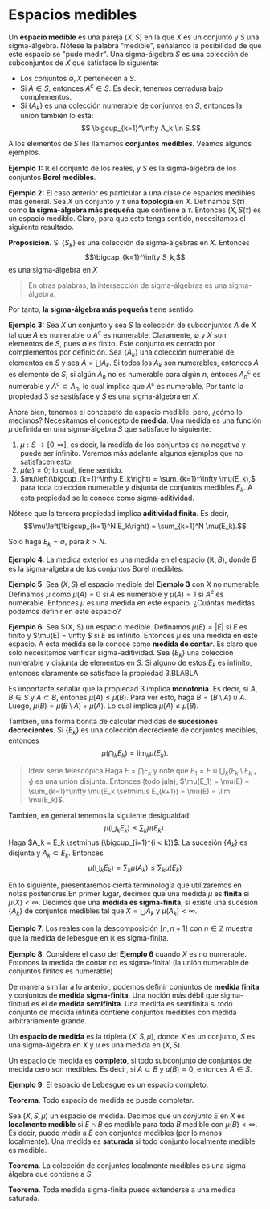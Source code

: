 # Espacios medibles

Un **espacio medible** es una pareja $(X, S)$ en la que $X$ es un conjunto y $S$ una sigma-álgebra. Nótese la palabra "medible", señalando la posibilidad de que este espacio se "pude medir". Una sigma-álgebra $S$ es una colección de subconjuntos de $X$ que satisface lo siguiente:
* Los conjuntos $\emptyset, X$ pertenecen a $S$.
* Si $A \in S$, entonces $A^c \in S$. Es decir, tenemos cerradura bajo complementos.
* Si $\{A_k\}$ es una colección numerable de conjuntos en $S$, entonces la unión también lo está:
$$ \bigcup_{k=1}^\infty A_k \in S.$$

A los elementos de $S$ les llamamos **conjuntos medibles**. Veamos algunos ejemplos.

**Ejemplo 1:** $\mathbb{R}$ el conjunto de los reales, y $S$ es la sigma-álgebra de los conjuntos **Borel medibles**. 

**Ejemplo 2:** El caso anterior es particular a una clase de espacios medibles más general. Sea $X$ un conjunto y $\tau$ una **topología** en $X$. Definamos $S(\tau)$ como **la sigma-álgebra más pequeña** que contiene a $\tau$. Entonces $(X, S(\tau)$ es un espacio medible. Claro, para que esto tenga sentido, necesitamos el siguiente resultado.

**Proposición.** Si $\{S_k\}$ es una colección de sigma-álgebras en $X$. Entonces 
$$\bigcap_{k=1}^\infty S_k,$$
es una sigma-álgebra en $X$

> En otras palabras, la intersección de sigma-álgebras es una sigma-álgebra.

Por tanto, **la sigma-álgebra más pequeña** tiene sentido. 

**Ejemplo 3:** Sea $X$ un conjunto y sea $S$ la colección de subconjuntos $A$ de $X$ tal que $A$ es numerable o $A^c$ es numerable. Claramente, $\emptyset$ y $X$ son elementos de $S$, pues $\emptyset$ es finito. Este conjunto es cerrado por complementos por definición. Sea $\{A_k\}$ una colección numerable de elementos en $S$ y sea $A = \bigcup A_k$. Si todos los $A_k$ son numerables, entonces $A$ es elemento de $S$; si algún $A_n$ no es numerable para algún $n$, entoces $A_n^c$ es numerable y $A^c \subset A_n$, lo cual implica que $A^c$ es numerable. Por tanto la propiedad 3 se sastisface y $S$ es una sigma-álgebra en $X$. 

Ahora bien, tenemos el concepeto de espacio medible, pero, ¿cómo lo medimos? Necesitamos el concepto de **medida**. Una medida es una función $\mu$ definida en una sigma-álgebra $S$ que satisface lo siguiente:

1. $\mu: S \rightarrow [0, \infty]$, es decir, la medida de los conjuntos es no negativa y puede ser infinito. Veremos más adelante algunos ejemplos que no satisfacen esto.
2. $\mu(\emptyset) = 0$; lo cual, tiene sentido.
3. $mu\left(\bigcup_{k=1}^\infty E_k\right) = \sum_{k=1}^\infty \mu(E_k),$ para toda colección numerable y disjunta de conjuntos medibles $E_k$. A esta propiedad se le conoce como sigma-aditividad.

Nótese que la tercera propiedad implica **aditividad finita**. Es decir, 
$$\mu\left(\bigcup_{k=1}^N E_k\right) = \sum_{k=1}^N \mu(E_k).$$

Solo haga $E_k = \emptyset$, para $k > N$. 

**Ejemplo 4**: La medida exterior es una medida en el espacio $(\mathbb{R}, \mathit{B})$, donde $\mathit{B}$ es la sigma-álgebra de los conjuntos Borel medibles.

**Ejemplo 5**: Sea $(X, S)$ el espacio medible del **Ejemplo 3** con $X$ no numerable. Definamos $\mu$ como $\mu(A) = 0$ si $A$ es numerable y $\mu(A) = 1$ si $A^c$ es numerable.
Entonces $\mu$ es una medida en este espacio. ¿Cuántas medidas podemos definir en este espacio? 

**Ejemplo 6**: Sea $(X, S) un espacio medible. Definamos $\mu(E) = |E|$ si $E$ es finito y $\mu(E) = \infty $ si $E$ es infinito. Entonces $\mu$ es una medida en este espacio. A esta medida se le conoce como **medida de contar**. Es claro que solo necesitamos verificar sigma-aditividad. Sea $\{E_k\}$ una colección numerable y disjunta de elementos en $S$. Si alguno de estos $E_k$ es infinito, entonces claramente se satisface la propiedad 3.BLABLA 

Es importante señalar que la propiedad 3 implica **monotonía**. Es decir, si $A, B\in S$ y $A \subset B$, entones $\mu(A) \leq \mu(B)$. Para ver esto, haga $B = (B \setminus A) \cup A$. Luego, $\mu(B) = \mu(B \setminus A) + \mu(A)$. Lo cual implica $\mu(A) \leq \mu(B)$. 

También, una forma bonita de calcular medidas de **sucesiones decrecientes**. Si $\{E_k\}$ es una colección decreciente de conjuntos medibles, entonces
$$\mu(\bigcap_k E_k) = \lim_k \mu(E_k).$$
> Idea: serie telescópica
Haga $E = \bigcap E_k$ y note que $E_1 = E \cup \bigcup_k (E_k \setminus E_{k+1})$ es una unión disjunta. Entonces (todo jala), 
$\mu(E_1) = \mu(E) + \sum_{k=1}^\infty \mu(E_k \setminus E_{k+1}) = \mu(E) = \lim \mu(E_k)$. 

También, en general tenemos la siguiente desigualdad: 
$$\mu(\bigcup_k E_k) \leq \sum_{k} \mu(E_k).$$
Haga $A_k = E_k \setminus (\bigcup_{i=1}^{i < k})$. La sucesión $\{A_k\}$ es disjunta y 
$A_k \subset E_k$. Entonces
$$\mu\left(\bigcup_k E_k \right) = \sum_k \mu(A_k) \leq \sum_k \mu(E_k) $$


En lo siguiente, presentaremos cierta terminología que utilizaremos en notas posteriores.En primer lugar, decimos que una medida $\mu$ es **finita** si $\mu(X) < \infty$. Decimos que una **medida es sigma-finita**, si  existe una sucesión $\{A_k\}$ de conjuntos medibles tal que $X = \bigcup A_k$ y $\mu(A_k) < \infty$. 

**Ejemplo 7**. Los reales con la descomposición $[n, n+1]$ con $n\in \mathbb{Z}$ muestra que la medida de lebesgue en $\mathbb R$ es sigma-finita. 

**Ejemplo 8**. Considere el caso del **Ejemplo 6** cuando $X$ es no numerable. Entonces la medida de contar no es sigma-finita! (la unión numerable de conjuntos finitos es numerable) 

De manera similar a lo anterior, podemos definir conjuntos de **medida finita** y conjuntos de  **medida sigma-finita**. Una noción más débil que sigma-finitud es el de **medida semifinita**. Una medida es semifinita si todo conjunto de medida infinita contiene conjuntos medibles con medida arbitrariamente grande.  

Un **espacio de medida** es la tripleta $(X, S, \mu)$, donde $X$ es un conjunto, $S$ es una sigma-álgebra en $X$ y $\mu$ es una medida en $(X, S)$. 

Un espacio de medida es **completo**, si todo subconjunto de conjuntos de medida cero son medibles. Es decir, si $A \subset B$ y $\mu(B) = 0$, entonces $A \in S$.

**Ejemplo 9**. El espacio de Lebesgue es un espacio completo.

**Teorema**. Todo espacio de medida se puede completar.

Sea $(X, S, \mu)$ un espacio de medida. Decimos que un _conjunto_ $E$ en $X$ es **localmente medible** si $E \cap B$ es medible para toda $B$ medible con $\mu(B) < \infty$. Es decir, puedo medir a $E$ con conjuntos medibles (por lo menos localmente). Una medida es **saturada** si todo conjunto localmente medible es medible.

**Teorema**. La colección de conjuntos localmente medibles es una sigma-álgebra que contiene a $S$.

**Teorema**. Toda medida sigma-finita puede extenderse a una medida saturada.
